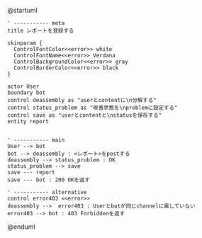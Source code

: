 @startuml

    ' ----------- meta
    title レポートを登録する

    skinparam {
      ControlFontColor<<error>> white
      ControlFontName<<error>> Verdana
      ControlBackgroundColor<<error>> gray
      ControlBorderColor<<error>> black
    }

    actor User
    boundary bot
    control deassembly as "userとcontentに\n分解する"
    control status_problem as "改善状態を\nproblemに設定する"
    control save as "userとcontentと\nstatusを保存する"
    entity report


    ' ----------- main
    User --> bot
    bot --> deassembly : <レポート>をpostする
    deassembly --> status_problem : OK
    status_problem --> save
    save --- report
    save --- bot : 200 OKを返す

    ' ----------- alternative
    control error403 <<error>>
    deassembly -->  error403 : Userとbotが同じchannelに属していない
    error403 --> bot : 403 Forbiddenを返す

@enduml
